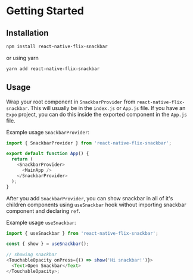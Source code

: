 # Getting Started

## Installation

```bash
npm install react-native-flix-snackbar
```

or using yarn

```bash
yarn add react-native-flix-snackbar
```

## Usage

Wrap your root component in `SnackbarProvider` from `react-native-flix-snackbar`. This will usually be in the `index.js` or `App.js` file. If you have an `Expo` project, you can do this inside the exported component in the `App.js` file.

Example usage `SnackbarProvider`:

```js
import { SnackbarProvider } from 'react-native-flix-snackbar';

export default function App() {
  return (
    <SnackbarProvider>
      <MainApp />
    </SnackbarProvider>
  );
}
```

After you add `SnackbarProvider`, you can show snackbar in all of it's children components using `useSnackbar` hook without importing snackbar component and declaring `ref`.

Example usage `useSnackbar`:

```js
import { useSnackbar } from 'react-native-flix-snackbar';

const { show } = useSnackbar();

// showing snackbar
<TouchableOpacity onPress={() => show('Hi snackbar!')}>
  <Text>Open Snackbar</Text>
</TouchableOpacity>;
```
